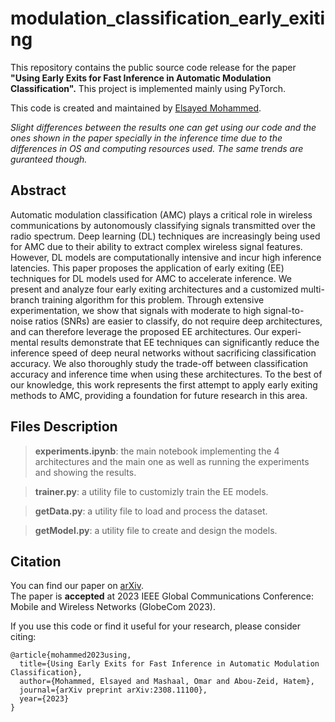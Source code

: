 # modulation_classification_early_exiting
This repository contains the public source code release for the paper <b>"Using Early Exits for Fast Inference in Automatic Modulation Classification".</b> This project is implemented mainly using PyTorch.

This code is created and maintained by [Elsayed Mohammed](https://github.com/ElSayedMMostafa).

*Slight differences between the results one can get using our code and the ones shown in the paper specially in the inference time due to the differences in OS and computing resources used. The same trends are guranteed though.*

## Abstract
Automatic modulation classification (AMC) plays a critical role in wireless communications by autonomously classifying signals transmitted over the radio spectrum. Deep learning (DL) techniques are increasingly being used for AMC due to their ability to extract complex wireless signal features. However, DL models are computationally intensive and incur high inference latencies. This paper proposes the application of early exiting (EE) techniques for DL models used for AMC to accelerate inference. We present and analyze four early exiting architectures and a customized multi-branch training algorithm for this problem. Through extensive experimentation, we show that signals with moderate to high signal-to-noise ratios (SNRs) are easier to classify, do not require deep architectures, and can therefore leverage the proposed EE architectures. Our experi- mental results demonstrate that EE techniques can significantly reduce the inference speed of deep neural networks without sacrificing classification accuracy. We also thoroughly study the trade-off between classification accuracy and inference time when using these architectures. To the best of our knowledge, this work represents the first attempt to apply early exiting methods to AMC, providing a foundation for future research in this area.


## Files Description
>  **experiments.ipynb**: the main notebook implementing the 4 architectures and the main one as well as running the experiments and showing the results.

> **trainer.py**: a utility file to customizly train the EE models.

> **getData.py**: a utility file to load and process the dataset.

> **getModel.py**: a utility file to create and design the models.

## Citation
You can find our paper on [arXiv](https://arxiv.org/abs/2308.11100). \
The paper is **accepted** at 2023 IEEE Global Communications Conference: Mobile and Wireless Networks (GlobeCom 2023).

If you use this code or find it useful for your research, please consider citing:
```
@article{mohammed2023using,
  title={Using Early Exits for Fast Inference in Automatic Modulation Classification},
  author={Mohammed, Elsayed and Mashaal, Omar and Abou-Zeid, Hatem},
  journal={arXiv preprint arXiv:2308.11100},
  year={2023}
}
```
